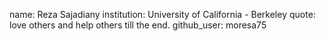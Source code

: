 name: Reza Sajadiany
institution: University of California - Berkeley
quote: love others and help others till the end.
github_user: moresa75
